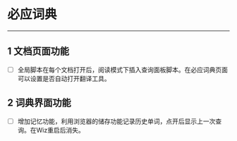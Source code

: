 # 必应词典

---

## 1 文档页面功能

* [ ] 全局脚本在每个文档打开后，阅读模式下插入查询面板脚本。在必应词典页面可以设置是否自动打开翻译工具。

## 2 词典界面功能

* [ ] 增加记忆功能，利用浏览器的储存功能记录历史单词，点开后显示上一次查询。在Wiz重启后消失。

